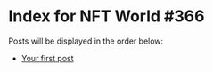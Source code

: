 # Index for NFT World #366
Posts will be displayed in the order below:

- [Your first post](./001-first.md)

